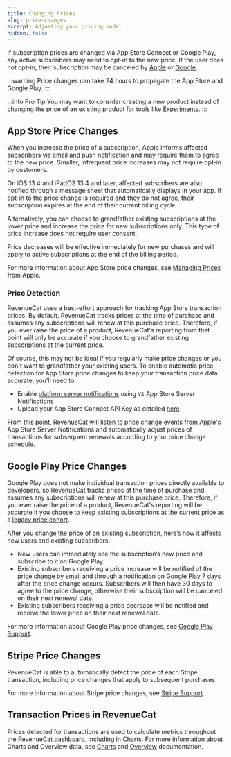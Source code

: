 ```yaml
---
title: Changing Prices
slug: price-changes
excerpt: Adjusting your pricing model
hidden: false
---
```


If subscription prices are changed via App Store Connect or Google Play, any active subscribers may need to opt-in to the new price. If the user does not opt-in, their subscription may be canceled by [Apple](https://help.apple.com/app-store-connect/#/devc9870599e) or [Google](https://support.google.com/googleplay/android-developer/answer/140504?hl=en).

:::warning
Price changes can take 24 hours to propagate the App Store and Google Play.
:::

:::info Pro Tip
You may want to consider creating a new product instead of changing the price of an existing product for tools like [Experiments](/docs/tools/experiments-v1).
:::

## App Store Price Changes

When you increase the price of a subscription, Apple informs affected subscribers via email and push notification and may require them to agree to the new price. Smaller, infrequent price increases may not require opt-in by customers.

On iOS 13.4 and iPadOS 13.4 and later, affected subscribers are also notified through a message sheet that automatically displays in your app. If opt-in to the price change is required and they do not agree, their subscription expires at the end of their current billing cycle.

Alternatively, you can choose to grandfather existing subscriptions at the lower price and increase the price for new subscriptions only. This type of price increase does not require user consent.

Price decreases will be effective immediately for new purchases and will apply to active subscriptions at the end of the billing period.

For more information about App Store price changes, see [Managing Prices](https://developer.apple.com/app-store/subscriptions/#managing-prices-for-existing-subscribers) from Apple.

### Price Detection

RevenueCat uses a best-effort approach for tracking App Store transaction prices. By default, RevenueCat tracks prices at the time of purchase and assumes any subscriptions will renew at this purchase price. Therefore, if you ever raise the price of a product, RevenueCat's reporting from that point will only be accurate if you choose to grandfather existing subscriptions at the current price.

Of course, this may not be ideal if you regularly make price changes or you don't want to grandfather your existing users. To enable automatic price detection for App Store price changes to keep your transaction price data accurate, you'll need to:

- Enable [platform server notifications](/docs/platform-resources/server-notifications/apple-server-notifications) using `V2` App Store Server Notifications
- Upload your App Store Connect API Key as detailed [here](/docs/service-credentials/itunesconnect-app-specific-shared-secret/app-store-connect-api-key-configuration)

From this point, RevenueCat will listen to price change events from Apple's App Store Server Notifications and automatically adjust prices of transactions for subsequent renewals according to your price change schedule.

## Google Play Price Changes

Google Play does not make individual transaction prices directly available to developers, so RevenueCat tracks prices at the time of purchase and assumes any subscriptions will renew at this purchase price. Therefore, if you ever raise the price of a product, RevenueCat's reporting will be accurate if you choose to keep existing subscriptions at the current price as a [legacy price cohort](https://developer.android.com/google/play/billing/price-changes#existing).

After you change the price of an existing subscription, here’s how it affects new users and existing subscribers:

- New users can immediately see the subscription’s new price and subscribe to it on Google Play.
- Existing subscribers receiving a price increase will be notified of the price change by email and through a notification on Google Play 7 days after the price change occurs. Subscribers will then have 30 days to agree to the price change, otherwise their subscription will be canceled on their next renewal date.
- Existing subscribers receiving a price decrease will be notified and receive the lower price on their next renewal date.

For more information about Google Play price changes, see [Google Play Support](https://support.google.com/googleplay/android-developer/answer/140504?hl=en).

## Stripe Price Changes

RevenueCat is able to automatically detect the price of each Stripe transaction, including price changes that apply to subsequent purchases.

For more information about Stripe price changes, see [Stripe Support](https://stripe.com/docs/billing/subscriptions/change).

## Transaction Prices in RevenueCat

Prices detected for transactions are used to calculate metrics throughout the RevenueCat dashboard, including in Charts. For more information about Charts and Overview data, see [Charts](/docs/dashboard-and-metrics/charts) and [Overview](/docs/dashboard-and-metrics/overview) documentation.
